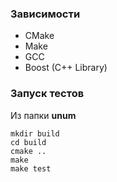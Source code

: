 ### Зависимости
* CMake
* Make
* GCC
* Boost (C++ Library)

### Запуск тестов
Из папки **unum**
```
mkdir build
cd build
cmake ..
make
make test
```